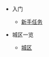 <!-- _navbar.md -->

* 入门

  * [新手任务](/quicklink/1.-xin-shou-ren-wu.md)

* 城区一览
  * [城区](/area/1.-cheng-shi.md)